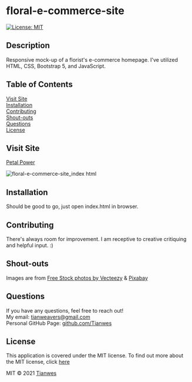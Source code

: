 
# floral-e-commerce-site   
[![License: MIT](https://img.shields.io/badge/License-MIT-green)](https://opensource.org/licenses/MIT)

## Description
Responsive mock-up of a florist's e-commerce homepage. I've utilized HTML, CSS, Bootstrap 5, and JavaScript.

## Table of Contents
[Visit Site](#visitsite)  
[Installation](#installation)    
[Contributing](#contributing)  
[Shout-outs](#shout-outs)  
[Questions](#questions)  
[License](#license) 

## Visit Site  
[Petal Power](https://tianwes.github.io/floral-e-commerce-site/)

![floral-e-commerce-site_index html](https://user-images.githubusercontent.com/72744783/134690031-0fb5ba5e-c535-4165-9aa9-df982265ef17.png)

## Installation
Should be good to go, just open index.html in browser.

## Contributing
There's always room for improvement. I am receptive to creative critiquing and helpful input. :)

## Shout-outs
Images are from [Free Stock photos by Vecteezy](https://www.vecteezy.com/free-photos) & [Pixabay](https://pixabay.com/)

## Questions
If you have any questions, feel free to reach out!  
My email: [tianweavers@gmail.com](mailto:tianweavers@gmail.com)  
Personal GitHub Page: [github.com/Tianwes](https://github.com/Tianwes)

## License
This application is covered under the MIT license.
To find out more about the MIT license, click [here](https://opensource.org/licenses/MIT)

MIT © 2021 [Tianwes](https://github.com/Tianwes)